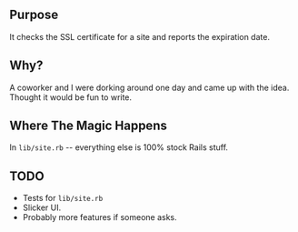 ## Purpose

It checks the SSL certificate for a site and reports the expiration date.

## Why?

A coworker and I were dorking around one day and came up with the idea. Thought it would be fun to write.

## Where The Magic Happens

In `lib/site.rb` -- everything else is 100% stock Rails stuff.

## TODO

* Tests for `lib/site.rb`
* Slicker UI.
* Probably more features if someone asks.